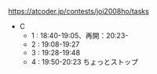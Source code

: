 https://atcoder.jp/contests/joi2008ho/tasks

- C
    - 1 : 18:40-19:05、再開：20:23-
    - 2 : 19:08-19:27
    - 3 : 19:28-19:48
    - 4 : 19:50-20:23 ちょっとストップ
